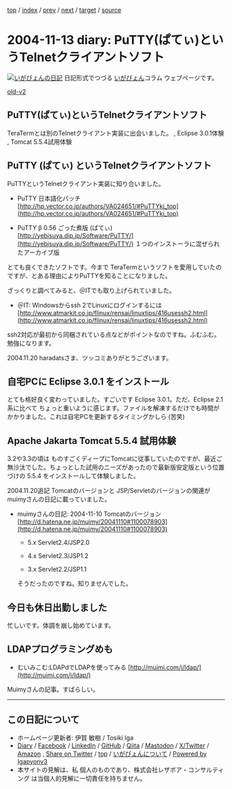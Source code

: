 [top](../index.html) 
 / [index](index.html) 
 / [prev](ig041107.html) 
 / [next](ig041114.html) 
 / [target](https://www.igapyon.jp/igapyon/diary/2004/ig041113.html) 
 / [source](https://github.com/igapyon/diary/blob/master/2004/ig041113.src.md) 

2004-11-13 diary: PuTTY(ぱてぃ)というTelnetクライアントソフト
=====================================================================================================
[![いがぴょんの日記](https://www.igapyon.jp/igapyon/diary/images/iga202308_64.jpg "いがぴょん")](https://www.igapyon.jp/igapyon/diary/memo/memoigapyon.html) 日記形式でつづる [いがぴょん](https://www.igapyon.jp/igapyon/diary/memo/memoigapyon.html)コラム ウェブページです。

[old-v2](ig041113-orig.html)

## PuTTY(ぱてぃ)というTelnetクライアントソフト

TeraTermとは別のTelnetクライアント実装に出会いました。 , Eclipse 3.0.1体験 , Tomcat 5.5.4試用体験


## PuTTY (ぱてぃ) というTelnetクライアントソフト

PuTTYというTelnetクライアント実装に知り合いました。

* PuTTY 日本語化パッチ
  [http://hp.vector.co.jp/authors/VA024651/#PuTTYkj_top](http://hp.vector.co.jp/authors/VA024651/#PuTTYkj_top)
  
* PuTTY β 0.56 ごった煮版 (ぱてぃ) 
  [http://yebisuya.dip.jp/Software/PuTTY/](http://yebisuya.dip.jp/Software/PuTTY/)
  １つのインストーラに混ぜられたアーカイブ版

とても良くできたソフトです。今まで TeraTermというソフトを愛用していたのですが、とある理由によりPuTTYを知ることになりました。

ざっくりと調べてみると、＠ITでも取り上げられていました。

* ＠IT: Windowsからssh 2でLinuxにログインするには
  [http://www.atmarkit.co.jp/flinux/rensai/linuxtips/416usessh2.html](http://www.atmarkit.co.jp/flinux/rensai/linuxtips/416usessh2.html)

ssh2対応が最初から同梱されている点などがポイントなのですね。ふむふむ。勉強になります。

2004.11.20
haradatsさま、ツッコミありがとうございます。

## 自宅PCに Eclipse 3.0.1 をインストール

とても格好良く変わっていました。すごいです Eclipse 3.0.1。ただ、Eclipse 2.1系に比べて ちょっと重いように感じます。ファイルを解凍するだけでも時間がかかりました。これは自宅PCを更新するタイミングかしら
(苦笑)

## Apache Jakarta Tomcat 5.5.4 試用体験

3.2や3.3の頃は ものすごくディープにTomcatに従事していたのですが、最近ご無沙汰でした。ちょっとした試用のニーズがあったので最新版安定版という位置づけの
5.5.4 をインストールして体験しました。

2004.11.20追記 Tomcatのバージョンと JSP/Servletのバージョンの関連がmuimyさんの日記に載っていました。

* muimyさんの日記: 2004-11-10 Tomcatのバージョン
  [http://d.hatena.ne.jp/muimy/20041110#1100078903](http://d.hatena.ne.jp/muimy/20041110#1100078903)
  
  * 5.x Servlet2.4/JSP2.0
    
  * 4.x   Servlet2.3/JSP1.2
    
  * 3.x   Servlet2.2/JSP1.1
  

  そうだったのですね。知りませんでした。

## 今日も休日出勤しました

忙しいです。体調を崩し始めています。

## LDAPプログラミングめも

* むいみこむ:LDAPdでLDAPを使ってみる
  [http://muimi.com/j/ldap/](http://muimi.com/j/ldap/)

Muimyさんの記事。すばらしい。


----------------------------------------------------------------------------------------------------

## この日記について

* ホームページ更新者: 伊賀 敏樹 / Tosiki Iga
* [Diary](https://www.igapyon.jp/igapyon/diary/) / [Facebook](https://www.facebook.com/igapyon) / [LinkedIn](https://www.linkedin.com/in/toshikiiga) / [GitHub](https://github.com/igapyon) / [Qiita](https://qiita.com/igapyon) / [Mastodon](https://social.vivaldi.net/@igapyon) / [X/Twitter](https://twitter.com/ToshikiIga) / [Amazon](https://www.amazon.co.jp/%E4%BC%8A%E8%B3%80-%E6%95%8F%E6%A8%B9/e/B004LTQWCQ) ,
[Share on Twitter](https://twitter.com/intent/tweet?hashtags=igapyon%2Cdiary%2C%E3%81%84%E3%81%8C%E3%81%B4%E3%82%87%E3%82%93&text=PuTTY%28%E3%81%B1%E3%81%A6%E3%81%83%29%E3%81%A8%E3%81%84%E3%81%86Telnet%E3%82%AF%E3%83%A9%E3%82%A4%E3%82%A2%E3%83%B3%E3%83%88%E3%82%BD%E3%83%95%E3%83%88&url=https%3A%2F%2Fwww.igapyon.jp%2Figapyon%2Fdiary%2F2004%2Fig041113.html) / [top](../index.html) / [いがぴょんについて](https://www.igapyon.jp/igapyon/diary/memo/memoigapyon.html) / [Powered by Igapyonv3](https://github.com/igapyon/igapyonv3)
* 本サイトの見解は、私 個人のものであり、株式会社レザボア・コンサルティング は当個人的見解に一切責任を持ちません。 
